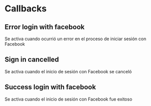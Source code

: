 # Callbacks

## Error login with facebook

Se activa cuando ocurrió un error en el proceso de iniciar sesión con Facebook 

## Sign in cancelled

Se activa cuando el inicio de sesión con Facebook se canceló

## Success login with facebook

Se activa cuando el inicio de sesión con Facebook fue exitoso

